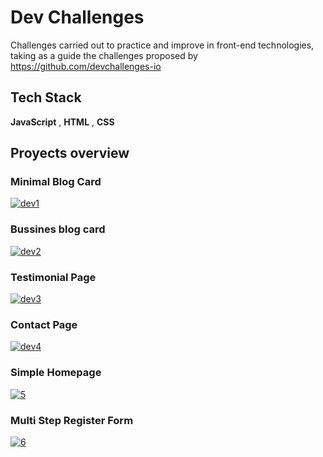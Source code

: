 
# Dev Challenges

Challenges carried out to practice and improve in front-end technologies, taking as a guide the challenges proposed by https://github.com/devchallenges-io


## Tech Stack

**JavaScript** , **HTML** , **CSS**



## Proyects overview
<h3>Minimal Blog Card</h3>
<a href="https://minimal-blog-card-bt.netlify.app/"><img src="https://i.ibb.co/PDHP7Zs/dev1.png" alt="dev1" border="0"></a>
<h3>Bussines blog card</h3>
<a href="https://bussines-blog-card-dev2.netlify.app/"><img src="https://i.ibb.co/6ZWghwL/dev2.png" alt="dev2" border="0"></a>
<h3>Testimonial Page</h3>
<a href="https://testimonial-page-bt.netlify.app/"><img src="https://i.ibb.co/v4zcwXR/dev3.png" alt="dev3" border="0"></a>
<h3>Contact Page</h3>
<a href="https://contact-page-bt.netlify.app/"><img src="https://i.ibb.co/r2D3ZmP/dev4.png" alt="dev4" border="0"></a>
<h3>Simple Homepage</h3>
<a href="https://simple-homepage-challenge4.netlify.app/"><img src="https://i.ibb.co/ykPtgcm/5.png" alt="5" border="0"></a>
<h3>Multi Step Register Form</h3>
<a href="https://multi-step-register-form-btr.netlify.app/"><img src="https://i.ibb.co/sW3HxqV/6.png" alt="6" border="0"></a>
